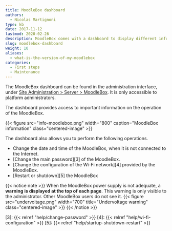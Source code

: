 ```yaml
---
title: MoodleBox dashboard
authors:
  - Nicolas Martignoni
type: kb
date: 2017-11-12
lastmod: 2020-02-26
description: MoodleBox comes with a dashboard to display different information about the hardware and software installed.
slug: moodlebox-dashboard
weight: 10
aliases:
  - what-is-the-version-of-my-moodlebox
categories:
  - First steps
  - Maintenance
---
```

The MoodleBox dashboard can be found in the administration interface, under [Site Administration > Server > MoodleBox][1]. It is only accessible to platform administrators.

The dashboard provides access to important information on the operation of the MoodleBox.

{{< figure src="info-moodlebox.png" width="800" caption="MoodleBox information" class="centered-image" >}}

The dashboard also allows you to perform the following operations.

- Change the date and time of the MoodleBox, when it is not connected to the Internet.
- [Change the main password][3] of the MoodleBox.
- [Change the configuration of the Wi-Fi network][4] provided by the MoodleBox.
- [Restart or shutdown][5] the MoodleBox

{{< notice note >}}
When the MoodleBox power supply is not adequate, a __warning is displayed at the top of each page__. This warning is only visible to the administrator. Other MoodleBox users do not see it.
{{< figure src="undervoltage.png" width="700" title="Undervoltage warning" class="centered-image" >}}
{{< /notice >}}

 [1]: http://moodlebox.home/admin/tool/moodlebox/index.php
 [3]: {{< relref "help/change-password" >}}
 [4]: {{< relref "help/wi-fi-configuration" >}}
 [5]: {{< relref "help/startup-shutdown-restart" >}}
